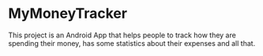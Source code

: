 # MyMoneyTracker
This project is an Android App that helps people to track how they are spending their money, has some statistics about their expenses and all that.
